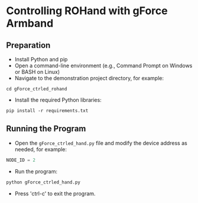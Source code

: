 # Controlling ROHand with gForce Armband

## Preparation

* Install Python and pip
* Open a command-line environment (e.g., Command Prompt on Windows or BASH on Linux)
* Navigate to the demonstration project directory, for example:

```SHELL
cd gForce_ctrled_rohand
```

* Install the required Python libraries:

```SHELL
pip install -r requirements.txt
```

## Running the Program

* Open the `gForce_ctrled_hand.py` file and modify the device address as needed, for example:

```python
NODE_ID = 2
```

* Run the program:

```python
python gForce_ctrled_hand.py
```

* Press 'ctrl-c' to exit the program.
